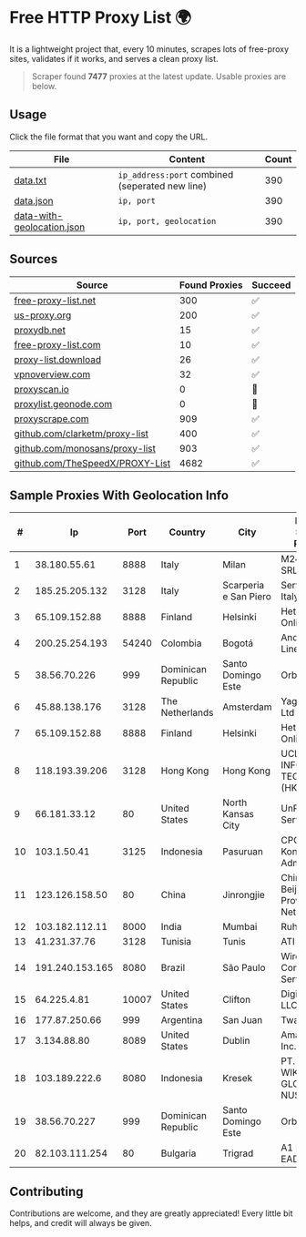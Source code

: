 
# Free HTTP Proxy List 🌍

It is a lightweight project that, every 10 minutes, scrapes lots of free-proxy sites, validates if it works, and serves a clean proxy list.


> Scraper found **7477** proxies at the latest update. Usable proxies are below.

## Usage

Click the file format that you want and copy the URL.


|File|Content|Count|
|----|-------|-----|
|[data.txt](https://raw.githubusercontent.com/themiralay/Proxy-List-World/master/data.txt)|`ip_address:port` combined (seperated new line)|390|
|[data.json](https://raw.githubusercontent.com/themiralay/Proxy-List-World/master/data.json)|`ip, port`|390|
|[data-with-geolocation.json](https://raw.githubusercontent.com/themiralay/Proxy-List-World/master/data-with-geolocation.json)|`ip, port, geolocation`|390|

## Sources

|Source|Found Proxies|Succeed|
|------|-------------|-------|
|[free-proxy-list.net](https://free-proxy-list.net)|300|✅|
|[us-proxy.org](https://www.us-proxy.org)|200|✅|
|[proxydb.net](http://proxydb.net)|15|✅|
|[free-proxy-list.com](https://free-proxy-list.com/?page=&port=&type%5B%5D=http&type%5B%5D=https&up_time=0&search=Search)|10|✅|
|[proxy-list.download](https://www.proxy-list.download/HTTP)|26|✅|
|[vpnoverview.com](https://vpnoverview.com/privacy/anonymous-browsing/free-proxy-servers)|32|✅|
|[proxyscan.io](https://www.proxyscan.io)|0|🚫|
|[proxylist.geonode.com](https://proxylist.geonode.com/api/proxy-list?limit=300&page=1&sort_by=lastChecked&sort_type=desc&protocols=http,https)|0|🚫|
|[proxyscrape.com](https://api.proxyscrape.com/v2/?request=displayproxies&protocol=http&timeout=10000&country=all&ssl=all&anonymity=all)|909|✅|
|[github.com/clarketm/proxy-list](https://raw.githubusercontent.com/clarketm/proxy-list/master/proxy-list-raw.txt)|400|✅|
|[github.com/monosans/proxy-list](https://raw.githubusercontent.com/monosans/proxy-list/main/proxies/http.txt)|903|✅|
|[github.com/TheSpeedX/PROXY-List](https://raw.githubusercontent.com/TheSpeedX/PROXY-List/master/http.txt)|4682|✅|


## Sample Proxies With Geolocation Info

|#|Ip|Port|Country|City|Internet Service Provider|
|-|--|----|-------|----|-------------------------|
|1|38.180.55.61|8888|Italy|Milan|M247 Europe SRL|
|2|185.25.205.132|3128|Italy|Scarperia e San Piero|Servereasy Italy|
|3|65.109.152.88|8888|Finland|Helsinki|Hetzner Online GmbH|
|4|200.25.254.193|54240|Colombia|Bogotá|Andinet ON Line|
|5|38.56.70.226|999|Dominican Republic|Santo Domingo Este|Orbitek SRL|
|6|45.88.138.176|3128|The Netherlands|Amsterdam|Yaglom Labs Ltd|
|7|65.109.152.88|8888|Finland|Helsinki|Hetzner Online GmbH|
|8|118.193.39.206|3128|Hong Kong|Hong Kong|UCLOUD INFORMATION TECHNOLOGY (HK) LIMITED|
|9|66.181.33.12|80|United States|North Kansas City|UnReal Servers, LLC|
|10|103.1.50.41|3125|Indonesia|Pasuruan|CPCNet Hong Kong Ltd. - IP Administrator|
|11|123.126.158.50|80|China|Jinrongjie|China Unicom Beijing Province Network|
|12|103.182.112.11|8000|India|Mumbai|Ruhi Infotech|
|13|41.231.37.76|3128|Tunisia|Tunis|ATI - ISP|
|14|191.240.153.165|8080|Brazil|São Paulo|Wireless Comm Services LTDA|
|15|64.225.4.81|10007|United States|Clifton|DigitalOcean, LLC|
|16|177.87.250.66|999|Argentina|San Juan|Twainsat SRL|
|17|3.134.88.80|8089|United States|Dublin|Amazon.com, Inc.|
|18|103.189.222.6|8080|Indonesia|Kresek|PT. WIKAPLUS GLOBAL NUSANTARA|
|19|38.56.70.227|999|Dominican Republic|Santo Domingo Este|Orbitek SRL|
|20|82.103.111.254|80|Bulgaria|Trigrad|A1 Bulgaria EAD|



## Contributing

Contributions are welcome, and they are greatly appreciated! Every
little bit helps, and credit will always be given.

